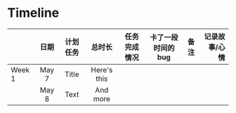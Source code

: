 # Timeline

|        | 日期        | 计划任务    | 总时长       | 任务完成情况	|卡了一段时间的bug|	备注         |	记录故事/心情|
|:---    | :----:      |    :----:   |     :----:   |    :----:      |    :----:       |     :----:   |     ----:     |
| Week 1 | May 7       | Title       | Here's this  |                |                 |              |               |
|        | May 8       | Text        | And more     |                |                 |              |               |
